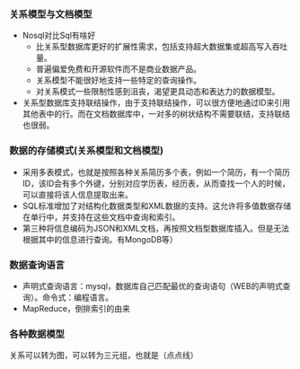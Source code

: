 ### 关系模型与文档模型

- Nosql对比Sql有啥好
  - 比关系型数据库更好的扩展性需求，包括支持超大数据集或超高写入吞吐量。
  - 普遍偏爱免费和开源软件而不是商业数据产品。
  - 关系模型不能很好地支持一些特定的查询操作。
  - 对关系模式一些限制性感到沮丧，渴望更具动态和表达力的数据模型。
- 关系型数据库支持联结操作，由于支持联结操作，可以很方便地通过ID来引用其他表中的行。而在文档数据库中，一对多的树状结构不需要联结，支持联结也很弱。

### 数据的存储模式(关系模型和文档模型)

- 采用多表模式，也就是按照各种关系简历多个表，例如一个简历，有一个简历ID，该ID会有多个外键，分别对应学历表，经历表，从而查找一个人的时候，可以直接将该人信息提取出来。
- SQL标准增加了对结构化数据类型和XML数据的支持。这允许将多值数据存储在单行中，并支持在这些文档中查询和索引。
- 第三种将信息编码为JSON和XML文档，再按照文档型数据库插入。但是无法根据其中的信息进行查询。有MongoDB等）

### 数据查询语言

- 声明式查询语言：mysql，数据库自己匹配最优的查询语句（WEB的声明式查询）。命令式：编程语言。
- MapReduce，倒排索引的由来

### 各种数据模型

关系可以转为图，可以转为三元组，也就是（点点线）

